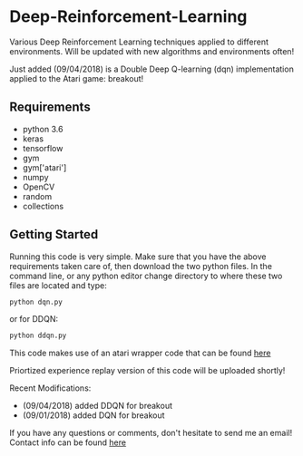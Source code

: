 # Deep-Reinforcement-Learning
Various Deep Reinforcement Learning techniques applied to different environments. Will be updated with new algorithms and environments often!


Just added (09/04/2018) is a Double Deep Q-learning (dqn) implementation applied to the Atari game: breakout! 

## Requirements

* python 3.6
* keras
* tensorflow
* gym
* gym['atari']
* numpy
* OpenCV
* random
* collections


## Getting Started

Running this code is very simple. Make sure that you have the above requirements taken care of, then download the two python files. In the command line, or any python editor change directory to where these two files are located and type:

```python
python dqn.py
```

or for DDQN:

```python
python ddqn.py
```


This code makes use of an atari wrapper code that can be found [here](https://github.com/openai/baselines/blob/master/baselines/common/atari_wrappers.py)

Priortized experience replay version of this code will be uploaded shortly!

Recent Modifications:
* (09/04/2018) added DDQN for breakout
* (09/01/2018) added DQN for breakout


If you have any questions or comments, don't hesitate to send me an email! Contact info can be found [here](https://marcbrittain.github.io)
